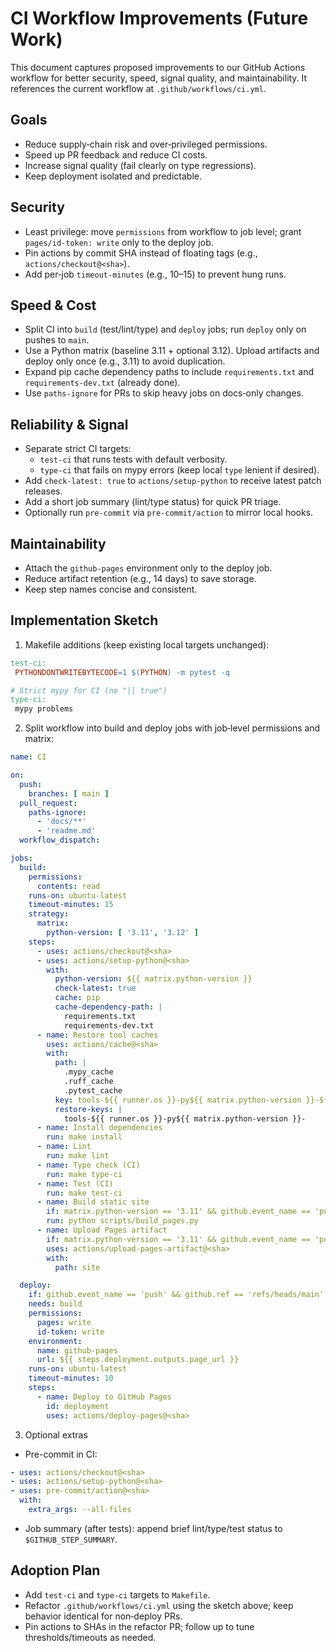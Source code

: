 # CI Workflow Improvements (Future Work)

This document captures proposed improvements to our GitHub Actions workflow for better security, speed, signal quality, and maintainability. It references the current workflow at `.github/workflows/ci.yml`.

## Goals

- Reduce supply‑chain risk and over‑privileged permissions.
- Speed up PR feedback and reduce CI costs.
- Increase signal quality (fail clearly on type regressions).
- Keep deployment isolated and predictable.

## Security

- Least privilege: move `permissions` from workflow to job level; grant `pages/id-token: write` only to the deploy job.
- Pin actions by commit SHA instead of floating tags (e.g., `actions/checkout@<sha>`).
- Add per‑job `timeout-minutes` (e.g., 10–15) to prevent hung runs.

## Speed & Cost

- Split CI into `build` (test/lint/type) and `deploy` jobs; run `deploy` only on pushes to `main`.
- Use a Python matrix (baseline 3.11 + optional 3.12). Upload artifacts and deploy only once (e.g., 3.11) to avoid duplication.
- Expand pip cache dependency paths to include `requirements.txt` and `requirements-dev.txt` (already done).
- Use `paths-ignore` for PRs to skip heavy jobs on docs‑only changes.

## Reliability & Signal

- Separate strict CI targets:
  - `test-ci` that runs tests with default verbosity.
  - `type-ci` that fails on mypy errors (keep local `type` lenient if desired).
- Add `check-latest: true` to `actions/setup-python` to receive latest patch releases.
- Add a short job summary (lint/type status) for quick PR triage.
- Optionally run `pre-commit` via `pre-commit/action` to mirror local hooks.

## Maintainability

- Attach the `github-pages` environment only to the deploy job.
- Reduce artifact retention (e.g., 14 days) to save storage.
- Keep step names concise and consistent.

## Implementation Sketch

1. Makefile additions (keep existing local targets unchanged):

```Makefile
test-ci:
 PYTHONDONTWRITEBYTECODE=1 $(PYTHON) -m pytest -q

# Strict mypy for CI (no "|| true")
type-ci:
 mypy problems
```

2. Split workflow into build and deploy jobs with job‑level permissions and matrix:

```yaml
name: CI

on:
  push:
    branches: [ main ]
  pull_request:
    paths-ignore:
      - 'docs/**'
      - 'readme.md'
  workflow_dispatch:

jobs:
  build:
    permissions:
      contents: read
    runs-on: ubuntu-latest
    timeout-minutes: 15
    strategy:
      matrix:
        python-version: [ '3.11', '3.12' ]
    steps:
      - uses: actions/checkout@<sha>
      - uses: actions/setup-python@<sha>
        with:
          python-version: ${{ matrix.python-version }}
          check-latest: true
          cache: pip
          cache-dependency-path: |
            requirements.txt
            requirements-dev.txt
      - name: Restore tool caches
        uses: actions/cache@<sha>
        with:
          path: |
            .mypy_cache
            .ruff_cache
            .pytest_cache
          key: tools-${{ runner.os }}-py${{ matrix.python-version }}-${{ hashFiles('pyproject.toml') }}
          restore-keys: |
            tools-${{ runner.os }}-py${{ matrix.python-version }}-
      - name: Install dependencies
        run: make install
      - name: Lint
        run: make lint
      - name: Type check (CI)
        run: make type-ci
      - name: Test (CI)
        run: make test-ci
      - name: Build static site
        if: matrix.python-version == '3.11' && github.event_name == 'push' && github.ref == 'refs/heads/main'
        run: python scripts/build_pages.py
      - name: Upload Pages artifact
        if: matrix.python-version == '3.11' && github.event_name == 'push' && github.ref == 'refs/heads/main'
        uses: actions/upload-pages-artifact@<sha>
        with:
          path: site

  deploy:
    if: github.event_name == 'push' && github.ref == 'refs/heads/main'
    needs: build
    permissions:
      pages: write
      id-token: write
    environment:
      name: github-pages
      url: ${{ steps.deployment.outputs.page_url }}
    runs-on: ubuntu-latest
    timeout-minutes: 10
    steps:
      - name: Deploy to GitHub Pages
        id: deployment
        uses: actions/deploy-pages@<sha>
```

3. Optional extras

- Pre-commit in CI:

```yaml
- uses: actions/checkout@<sha>
- uses: actions/setup-python@<sha>
- uses: pre-commit/action@<sha>
  with:
    extra_args: --all-files
```

- Job summary (after tests): append brief lint/type/test status to `$GITHUB_STEP_SUMMARY`.

## Adoption Plan

- Add `test-ci` and `type-ci` targets to `Makefile`.
- Refactor `.github/workflows/ci.yml` using the sketch above; keep behavior identical for non‑deploy PRs.
- Pin actions to SHAs in the refactor PR; follow up to tune thresholds/timeouts as needed.
